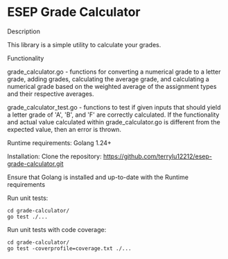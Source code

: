 # ESEP Grade Calculator

Description

This library is a simple utility to calculate your grades.

Functionality

grade_calculator.go - functions for converting a numerical grade to a letter grade, adding grades, calculating the average grade, and calculating a numerical grade based on the weighted average of the assignment types and their respective averages.

grade_calculator_test.go - functions to test if given inputs that should yield a letter grade of 'A', 'B', and 'F' are correctly calculated. If the functionality and actual value calculated within grade_calculator.go is different from the expected value, then an error is thrown.

Runtime requirements:
Golang 1.24+


Installation:
Clone the repository: https://github.com/terrylu12212/esep-grade-calculator.git

Ensure that Golang is installed and up-to-date with the Runtime requirements

Run unit tests:
```
cd grade-calculator/
go test ./...
```

Run unit tests with code coverage:
```
cd grade-calculator/
go test -coverprofile=coverage.txt ./...
```
